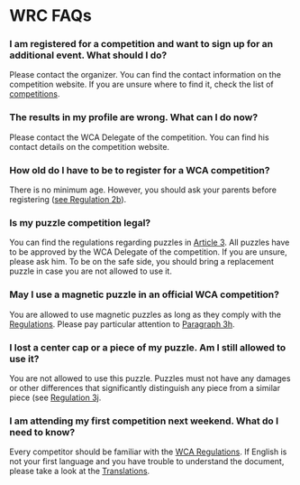 # WRC FAQs


### I am registered for a competition and want to sign up for an additional event. What should I do?
Please contact the organizer. You can find the contact information on the competition website. If you are unsure where to find it, check the list of [competitions](https://www.worldcubeassociation.org/competitions).

### The results in my profile are wrong. What can I do now?
Please contact the WCA Delegate of the competition. You can find his contact details on the competition website. 

### How old do I have to be to register for a WCA competition?
There is no minimum age. However, you should ask your parents before registering ([see Regulation 2b](https://www.worldcubeassociation.org/regulations/#2b)).

### Is my puzzle competition legal?
You can find the regulations regarding puzzles in [Article 3](https://www.worldcubeassociation.org/regulations/#article-3-puzzles). All puzzles have to be approved by the WCA Delegate of the competition. If you are unsure, please ask him. To be on the safe side, you should bring a replacement puzzle in case you are not allowed to use it.

### May I use a magnetic puzzle in an official WCA competition?
You are allowed to use magnetic puzzles as long as they comply with the [Regulations](https://www.worldcubeassociation.org/regulations/). Please pay particular attention to [Paragraph 3h](https://www.worldcubeassociation.org/regulations/#3h).

### I lost a center cap or a piece of my puzzle. Am I still allowed to use it?
You are not allowed to use this puzzle. Puzzles must not have any damages or other differences that significantly distinguish any piece from a similar piece (see [Regulation 3j](https://www.worldcubeassociation.org/regulations/#3j).

### I am attending my first competition next weekend. What do I need to know?
Every competitor should be familiar with the [WCA Regulations](https://www.worldcubeassociation.org/regulations/). If English is not your first language and you have trouble to understand the document, please take a look at the [Translations](https://www.worldcubeassociation.org/regulations/guidelines.html). 

